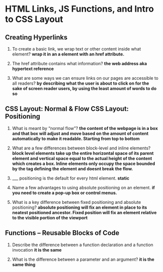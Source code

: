 # HTML Links, JS Functions, and Intro to CSS Layout

## Creating Hyperlinks

1. To create a basic link, we wrap text or other content inside what element?
 **wrap it in an a element with an href attribute.**

2. The href attribute contains what information?
**the web address aka hypertext reference**

3. What are some ways we can ensure links on our pages are accessible to all readers?
 **by describing what the user is about to click on for the sake of screen reader users, by using the least amount of words to do so**

## CSS Layout: Normal & Flow CSS Layout: Positioning

 1. What is meant by “normal flow”?
**the content of the webpage is in a box and that box will adjust and move based on the amount of content automatically to make it readable. Starting from top to bottom**

 2. What are a few differences between block-level and inline elements?
**block level elements take up the entire horizontal space of its parent element and vertical space equal to the actual height of the content which creates a box. Inline elements only occupy the space bounded by the tag defining the element and doesnt break the flow.**

 3. ___ positioning is the default for every html element.
**static**

 4. Name a few advantages to using absolute positioning on an element.
**if you need to create a pop-up box or control menus.**

 5. What is a key difference between fixed positioning and absolute positioning?
**absolute positioning will fix an element in place to its neatest positioned ancestor. Fixed position will fix an element relative to the visible portion of the viewport**

## Functions – Reusable Blocks of Code

 1. Describe the difference between a function declaration and a function invocation
**it is the same**

 2. What is the difference between a parameter and an argument?
**it is the same thing**

